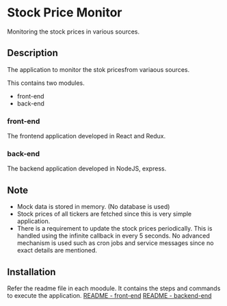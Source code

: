 # Stock Price Monitor
Monitoring the stock prices in various sources. 


## Description
The application to monitor the stok pricesfrom variaous sources.

This contains two modules.
* front-end
* back-end

### front-end
The frontend application developed in React and Redux. 

### back-end
The backend application developed in NodeJS, express. 

## Note
* Mock data is stored in memory. (No database is used)
* Stock prices of all tickers are fetched since this is very simple application.
* There is a requirement to update the stock prices periodically. This is handled using the infinite callback in every 5 seconds. No advanced mechanism is used such as cron jobs and service messages since no exact details are mentioned.


## Installation
Refer the readme file in each moodule. It contains the steps and commands to execute the application. 
[README - front-end](https://github.com/didulalakshitha/stock-price-monitor/tree/master/front-end#readme)
[README - backend-end](https://github.com/didulalakshitha/stock-price-monitor/tree/master/backend-end#readme)
